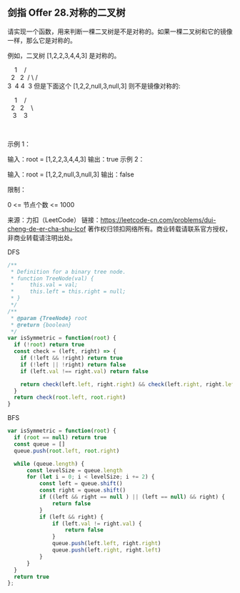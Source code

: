 ## 剑指 Offer 28.对称的二叉树

请实现一个函数，用来判断一棵二叉树是不是对称的。如果一棵二叉树和它的镜像一样，那么它是对称的。

例如，二叉树 [1,2,2,3,4,4,3] 是对称的。

    1
   / \
  2   2
 / \ / \
3  4 4  3
但是下面这个 [1,2,2,null,3,null,3] 则不是镜像对称的:

    1
   / \
  2   2
   \   \
   3    3

 

示例 1：

输入：root = [1,2,2,3,4,4,3]
输出：true
示例 2：

输入：root = [1,2,2,null,3,null,3]
输出：false
 

限制：

0 <= 节点个数 <= 1000

来源：力扣（LeetCode）
链接：https://leetcode-cn.com/problems/dui-cheng-de-er-cha-shu-lcof
著作权归领扣网络所有。商业转载请联系官方授权，非商业转载请注明出处。


DFS
```js
/**
 * Definition for a binary tree node.
 * function TreeNode(val) {
 *     this.val = val;
 *     this.left = this.right = null;
 * }
 */
/**
 * @param {TreeNode} root
 * @return {boolean}
 */
var isSymmetric = function(root) {
  if (!root) return true
  const check = (left, right) => {
    if (!left && !right) return true
    if (!left || !right) return false
    if (left.val !== right.val) return false

    return check(left.left, right.right) && check(left.right, right.left)
  }
  return check(root.left, root.right)
}
```

BFS
```js
var isSymmetric = function(root) {
  if (root == null) return true
  const queue = []
  queue.push(root.left, root.right)

  while (queue.length) {
      const levelSize = queue.length
      for (let i = 0; i < levelSize; i += 2) {
          const left = queue.shift()
          const right = queue.shift()
          if ((left && right == null ) || (left == null) && right) {
              return false
          }
          if (left && right) {
              if (left.val != right.val) {
                  return false
              }
              queue.push(left.left, right.right)
              queue.push(left.right, right.left)
          }
      }
  }
  return true
};
```